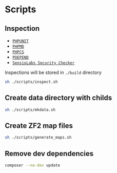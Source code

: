 # Scripts

## Inspection

- [`PHPUNIT`](https://github.com/sebastianbergmann/phpunit)
- [`PHPMD`](https://github.com/manuelpichler/phpmd)
- [`PHPCS`](https://github.com/squizlabs/PHP_CodeSniffer)
- [`PDEPEND`](https://github.com/manuelpichler/pdepend)
- [`SensioLabs Security Checker`](https://github.com/sensiolabs/security-checker)

Inspections will be stored in `./build` directory

```sh
sh ./scripts/inspect.sh
```

## Create data directory with childs

```sh
sh ./scripts/mkdata.sh
```

## Create ZF2 map files

```sh
sh ./scripts/generate_maps.sh
```

## Remove dev dependencies

```sh
composer --no-dev update
```
